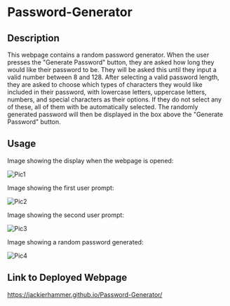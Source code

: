 # Password-Generator

## Description

This webpage contains a random password generator. When the user presses the "Generate Password" button, they are asked how long they would like their password to be. They will be asked this until they input a valid number between 8 and 128. After selecting a valid password length, they are asked to choose which types of characters they would like included in their password, with lowercase letters, uppercase letters, numbers, and special characters as their options. If they do not select any of these, all of them with be automatically selected. The randomly generated password will then be displayed in the box above the "Generate Password" button. 

## Usage

Image showing the display when the webpage is opened:

![Pic1](https://user-images.githubusercontent.com/106570933/177464504-406232f5-41a2-445f-8566-d52622c46d8d.png)

Image showing the first user prompt:

![Pic2](https://user-images.githubusercontent.com/106570933/177464607-87586c7b-42b0-4bae-9cee-274608d28dc4.png)

Image showing the second user prompt:

![Pic3](https://user-images.githubusercontent.com/106570933/177464645-b94cbc2f-8326-4641-aaa5-dfcd4a4919e6.png)

Image showing a random password generated:

![Pic4](https://user-images.githubusercontent.com/106570933/177464705-092fac9c-a17d-4061-8f63-2b0b8fd924fb.png)

## Link to Deployed Webpage

https://jackierhammer.github.io/Password-Generator/
